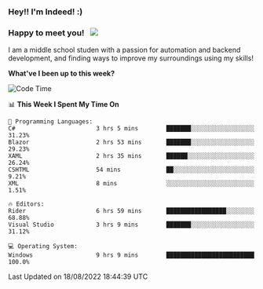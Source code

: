 ### Hey!! I'm Indeed! :) 

### Happy to meet you! &nbsp; ![](https://visitor-badge.glitch.me/badge?page_id=Indeedornot.Indeedornot)

I am a middle school studen with a passion for automation and backend development, and finding ways to improve my surroundings using my skills!

**What've I been up to this week?** 

<!--START_SECTION:waka-->
![Code Time](http://img.shields.io/badge/Code%20Time-320%20hrs%2034%20mins-blue)

📊 **This Week I Spent My Time On** 

```text
💬 Programming Languages: 
C#                       3 hrs 5 mins        ███████░░░░░░░░░░░░░░░░░░   31.23% 
Blazor                   2 hrs 53 mins       ███████░░░░░░░░░░░░░░░░░░   29.23% 
XAML                     2 hrs 35 mins       ██████░░░░░░░░░░░░░░░░░░░   26.24% 
CSHTML                   54 mins             ██░░░░░░░░░░░░░░░░░░░░░░░   9.21% 
XML                      8 mins              ░░░░░░░░░░░░░░░░░░░░░░░░░   1.51%

🔥 Editors: 
Rider                    6 hrs 59 mins       █████████████████░░░░░░░░   68.88% 
Visual Studio            3 hrs 9 mins        ███████░░░░░░░░░░░░░░░░░░   31.12%

💻 Operating System: 
Windows                  9 hrs 9 mins        █████████████████████████   100.0%

```


 Last Updated on 18/08/2022 18:44:39 UTC
<!--END_SECTION:waka-->
